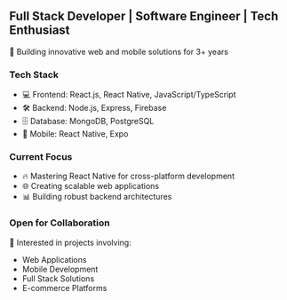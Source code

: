 ## Full Stack Developer | Software Engineer | Tech Enthusiast

🚀 Building innovative web and mobile solutions for 3+ years

### Tech Stack
- 💻 Frontend: React.js, React Native, JavaScript/TypeScript
- 🛠️ Backend: Node.js, Express, Firebase
- 🗄️ Database: MongoDB, PostgreSQL
- 📱 Mobile: React Native, Expo

### Current Focus
- 🔥 Mastering React Native for cross-platform development
- 🌐 Creating scalable web applications
- 📊 Building robust backend architectures

### Open for Collaboration
🤝 Interested in projects involving:
- Web Applications
- Mobile Development
- Full Stack Solutions
- E-commerce Platforms
<!---
NicoSoft08/NicoSoft08 is a ✨ special ✨ repository because its `README.md` (this file) appears on your GitHub profile.
You can click the Preview link to take a look at your changes.
--->
